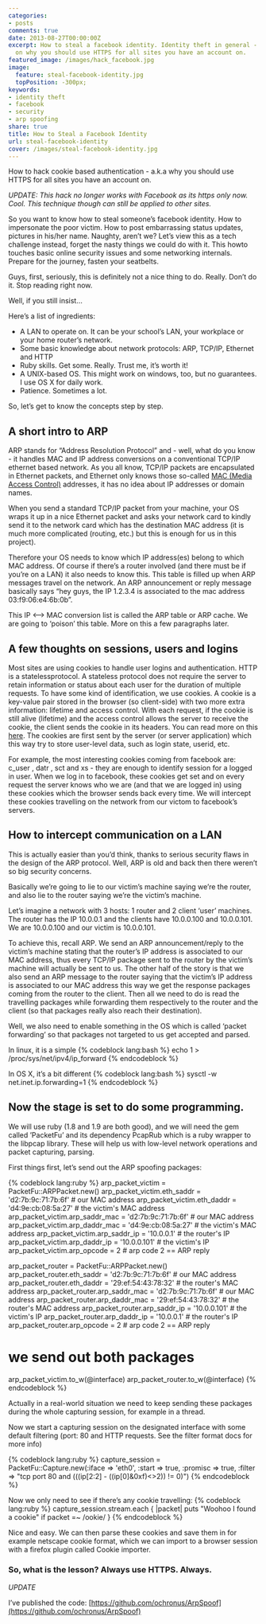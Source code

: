 ```yaml
---
categories:
- posts
comments: true
date: 2013-08-27T00:00:00Z
excerpt: How to steal a facebook identity. Identity theft in general - a heads up
  on why you should use HTTPS for all sites you have an account on.
featured_image: /images/hack_facebook.jpg
image:
  feature: steal-facebook-identity.jpg
  topPosition: -300px;
keywords:
- identity theft
- facebook
- security
- arp spoofing
share: true
title: How to Steal a Facebook Identity
url: steal-facebook-identity
cover: /images/steal-facebook-identity.jpg
---
```


How to hack cookie based authentication - a.k.a why you should use HTTPS for all sites you have an account on.


*UPDATE: This hack no longer works with Facebook as its https only now. Cool. This technique though can still be applied to other sites.*

So you want to know how to steal someone’s facebook identity. How to impersonate the poor victim. How to post embarrassing status updates, pictures in his/her name. Naughty, aren’t we? Let’s view this as a tech challenge instead, forget the nasty things we could do with it. This howto touches basic online security issues and some networking internals. Prepare for the journey, fasten your seatbelts. 

Guys, first, seriously, this is definitely not a nice thing to do. Really. Don’t do it. Stop reading right now. 

Well, if you still insist… 

Here’s a list of ingredients: 

* A LAN to operate on. It can be your school’s LAN, your workplace or your home router’s network.
* Some basic knowledge about network protocols: ARP, TCP/IP, Ethernet and HTTP
* Ruby skills. Get some. Really. Trust me, it’s worth it!
* A UNIX-based OS. This might work on windows, too, but no guarantees. I use OS X for daily work.
* Patience. Sometimes a lot.

So, let’s get to know the concepts step by step.
## A short intro to ARP

ARP stands for “Address Resolution Protocol” and - well, what do you know - it handles MAC and IP address conversions on a conventional TCP/IP ethernet based network. As you all know, TCP/IP packets are encapsulated in Ethernet packets, and Ethernet only knows those so-called [MAC (Media Access Control)](http://en.wikipedia.org/wiki/MAC_address) addresses, it has no idea about IP addresses or domain names.

When you send a standard TCP/IP packet from your machine, your OS wraps it up in a nice Ethernet packet and asks your network card to kindly send it to the network card which has the destination MAC address (it is much more complicated (routing, etc.) but this is enough for us in this project).

Therefore your OS needs to know which IP address(es) belong to which MAC address. Of course if there’s a router involved (and there must be if you’re on a LAN) it also needs to know this. This table is filled up when ARP messages travel on the network. An ARP announcement or reply message basically says “hey guys, the IP 1.2.3.4 is associated to the mac address 03:f9:06:e4:6b:0b”.

This IP <—-> MAC conversion list is called the ARP table or ARP cache. We are going to ‘poison’ this table. More on this a few paragraphs later.

## A few thoughts on sessions, users and logins

Most sites are using cookies to handle user logins and authentication. HTTP is a statelessprotocol. A stateless protocol does not require the server to retain information or status about each user for the duration of multiple requests. To have some kind of identification, we use cookies. A cookie is a key-value pair stored in the browser (so client-side) with two more extra information: lifetime and access control. With each request, if the cookie is still alive (lifetime) and the access control allows the server to receive the cookie, the client sends the cookie in its headers. You can read more on this [here](http://en.wikipedia.org/wiki/HTTP_cookie). The cookies are first sent by the server (or server application) which this way try to store user-level data, such as login state, userid, etc.

For example, the most interesting cookies coming from facebook are: c_user , datr , sct and xs - they are enough to identify session for a logged in user. When we log in to facebook, these cookies get set and on every request the server knows who we are (and that we are logged in) using these cookies which the browser sends back every time. We will  intercept these cookies travelling on the network from our victom to facebook’s servers.

## How to intercept communication on a LAN

This is actually easier than you’d think, thanks to serious security flaws in the design of the ARP protocol. Well, ARP is old and back then there weren’t so big security concerns.

Basically we’re going to lie to our victim’s machine saying we’re the router, and also lie to the router saying we’re the victim’s machine.

Let’s imagine a network with 3 hosts: 1 router and 2 client ‘user’ machines. The router has the IP 10.0.0.1 and the clients have 10.0.0.100 and 10.0.0.101. We are 10.0.0.100 and our victim is 10.0.0.101.

To achieve this, recall ARP. We send an ARP announcement/reply to the victim’s machine stating that the router’s IP address is associated to our MAC address, thus every TCP/IP package sent to the router by the victim’s machine will actually be sent to us. The other half of the story is that we also send an ARP message to the router saying that the victim’s IP address is associated to our MAC address this way we get the response packages coming from the router to the client. Then all we need to do is read the travelling packages while forwarding them respectively to the router and the client (so that packages really also reach their destination).

Well, we also need to enable something in the OS which is called ‘packet forwarding’ so that packages not targeted to us get accepted and parsed.

In linux, it is a simple
{% codeblock lang:bash %}
echo 1 > /proc/sys/net/ipv4/ip_forward
{% endcodeblock %}

In OS X, it’s a bit different
{% codeblock lang:bash %}
sysctl -w net.inet.ip.forwarding=1
{% endcodeblock %}

 
## Now the stage is set to do some programming.

We will use ruby (1.8 and 1.9 are both good), and we will need the gem called ’PacketFu’ and its dependency PcapRub which is a ruby wrapper to the libpcap library. These will help us with low-level network operations and packet capturing, parsing.

First things first, let’s send out the ARP spoofing packages:

{% codeblock lang:ruby %}
arp_packet_victim = PacketFu::ARPPacket.new()
arp_packet_victim.eth_saddr = 'd2:7b:9c:71:7b:6f'       # our MAC address
arp_packet_victim.eth_daddr = 'd4:9e:cb:08:5a:27'       # the victim's MAC address
arp_packet_victim.arp_saddr_mac = 'd2:7b:9c:71:7b:6f'   # our MAC address
arp_packet_victim.arp_daddr_mac = 'd4:9e:cb:08:5a:27'   # the victim's MAC address
arp_packet_victim.arp_saddr_ip = '10.0.0.1'             # the router's IP
arp_packet_victim.arp_daddr_ip = '10.0.0.101'           # the victim's IP
arp_packet_victim.arp_opcode = 2                        # arp code 2 == ARP reply

arp_packet_router = PacketFu::ARPPacket.new()
arp_packet_router.eth_saddr = 'd2:7b:9c:71:7b:6f'       # our MAC address
arp_packet_router.eth_daddr = '29:ef:54:43:78:32'       # the router's MAC address
arp_packet_router.arp_saddr_mac = 'd2:7b:9c:71:7b:6f'   # our MAC address
arp_packet_router.arp_daddr_mac = '29:ef:54:43:78:32'   # the router's MAC address
arp_packet_router.arp_saddr_ip = '10.0.0.101'           # the victim's IP
arp_packet_router.arp_daddr_ip = '10.0.0.1'             # the router's IP
arp_packet_router.arp_opcode = 2                        # arp code 2 == ARP reply

# we send out both packages
arp_packet_victim.to_w(@interface)
arp_packet_router.to_w(@interface)
 {% endcodeblock %}

Actually in a real-world situation we need to keep sending these packages during the whole capturing session, for example in a thread.

Now we start a capturing session on the designated interface with some default filtering (port: 80 and HTTP requests. See the filter format docs for more info)

{% codeblock lang:ruby %}
capture_session = PacketFu::Capture.new(:iface => 'eth0', :start => true, :promisc => true, :filter => "tcp port 80 and (((ip[2:2] - ((ip[0]&0xf)<>2)) != 0)")
{% endcodeblock %}


Now we only need to see if there’s any cookie travelling:
{% codeblock lang:ruby %}
capture_session.stream.each { |packet|
  puts "Woohoo I found a cookie" if packet =~ /ookie/
}
{% endcodeblock %}

 

Nice and easy. We can then parse these cookies and save them in for example netscape cookie format, which we can import  to a browser session with a firefox plugin called Cookie importer.

### So, what is the lesson? Always use HTTPS. Always.

*UPDATE*

I’ve published the code: [https://github.com/ochronus/ArpSpoof](https://github.com/ochronus/ArpSpoof)
